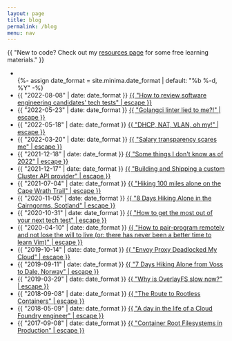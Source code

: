 ```yaml
---
layout: page
title: blog
permalink: /blog
menu: nav
---
```


<span class="italix">{{ "New to code? Check out my [resources page](/resources) for some free learning materials." }}</span>

<div class="home">

  <ul class="post-list">
  <li></li>
      {%- assign date_format = site.minima.date_format | default: "%b %-d, %Y" -%}
    <li>
      <span class="post-meta">{{ "2022-08-08" | date: date_format }}</span>
        <a class="post-link" href="/blog/how-to-review-candidates">
          {{ "How to review software engineering candidates' tech tests" | escape }}
        </a>
    </li>
    <li>
      <span class="post-meta">{{ "2022-05-23" | date: date_format }}</span>
        <a class="post-link" href="/blog/go-linting">
          {{ "Golangci linter lied to me?!" | escape }}
        </a>
    </li>
    <li>
      <span class="post-meta">{{ "2022-05-18" | date: date_format }}</span>
        <a class="post-link" href="/blog/baremetal-networking">
          {{ "DHCP, NAT, VLAN, oh my!" | escape }}
        </a>
    </li>
    <li>
      <span class="post-meta">{{ "2022-03-20" | date: date_format }}</span>
        <a class="post-link" href="/blog/salaries">
          {{ "Salary transparency scares me" | escape }}
        </a>
    </li>
    <li>
      <span class="post-meta">{{ "2021-12-18" | date: date_format }}</span>
        <a class="post-link" href="/blog/i-dont-know">
          {{ "Some things I don't know as of 2022" | escape }}
        </a>
    </li>
    <li>
      <span class="post-meta">{{ "2021-12-17" | date: date_format }}</span>
        <a class="post-link" href="/blog/custom-capi-provider">
          {{ "Building and Shipping a custom Cluster API provider" | escape }}
        </a>
    </li>
    <li>
      <span class="post-meta">{{ "2021-07-04" | date: date_format }}</span>
        <a class="post-link" href="/blog/hiking-cape-wrath-21">
          {{ "Hiking 100 miles alone on the Cape Wrath Trail" | escape }}
        </a>
    </li>
    <li>
      <span class="post-meta">{{ "2020-11-05" | date: date_format }}</span>
        <a class="post-link" href="/blog/hiking-in-cairngorms">
          {{ "8 Days Hiking Alone in the Cairngorms, Scotland" | escape }}
        </a>
    </li>
    <li>
      <span class="post-meta">{{ "2020-10-31" | date: date_format }}</span>
        <a class="post-link" href="/blog/how-to-tech-test">
          {{ "How to get the most out of your next tech test" | escape }}
        </a>
    </li>
    <li>
      <span class="post-meta">{{ "2020-04-10" | date: date_format }}</span>
        <a class="post-link" href="/blog/remote-pair-programming">
          {{ "How to pair-program remotely and not lose the will to live (or: there has never been a better time to learn Vim)" | escape }}
        </a>
    </li>
    <li>
      <span class="post-meta">{{ "2019-10-14" | date: date_format }}</span>
        <a class="post-link" href="/blog/inotify-release-deadlock-envoy">
          {{ "Envoy Proxy Deadlocked My Cloud" | escape }}
        </a>
    </li>
    <li>
      <span class="post-meta">{{ "2019-09-11" | date: date_format }}</span>
        <a class="post-link" href="/blog/hiking-in-norway">
          {{ "7 Days Hiking Alone from Voss to Dale, Norway" | escape }}
        </a>
    </li>
    <li>
      <span class="post-meta">{{ "2019-03-29" | date: date_format }}</span>
        <a class="post-link" href="https://www.cloudfoundry.org/blog/an-overlayfs-journey-with-the-garden-team/">
          {{ "Why is OverlayFS slow now?" | escape }}
        </a>
    </li>
    <li>
      <span class="post-meta">{{ "2018-09-08" | date: date_format }}</span>
        <a class="post-link" href="/blog/the-route-to-rootless-containers">
          {{ "The Route to Rootless Containers" | escape }}
        </a>
    </li>
    <li>
      <span class="post-meta">{{ "2018-05-09" | date: date_format }}</span>
        <a class="post-link" href="/blog/a-day-in-the-life-of-a-cf-engineer">
          {{ "A day in the life of a Cloud Foundry engineer" | escape }}
        </a>
    </li>
    <li>
      <span class="post-meta">{{ "2017-09-08" | date: date_format }}</span>
        <a class="post-link" href="/blog/container-rootfilesystems-in-prod">
          {{ "Container Root Filesystems in Production" | escape }}
        </a>
    </li>
  </ul>
</div>
